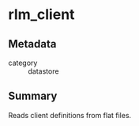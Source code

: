 # rlm_client
## Metadata
<dl>
  <dt>category</dt><dd>datastore</dd>
</dl>

## Summary
Reads client definitions from flat files.
